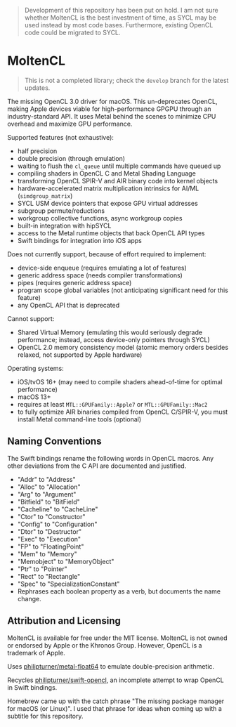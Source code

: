 > Development of this repository has been put on hold. I am not sure whether MoltenCL is the best investment of time, as SYCL may be used instead by most code bases. Furthermore, existing OpenCL code could be migrated to SYCL.

<!-- Work on this library has paused. The more future-ready choice is to directly integrate Metal into hipSYCL. That way, SYCL can support more vendors and become more viable to replace CUDA for GPGPU. -->

# MoltenCL

> This is not a completed library; check the `develop` branch for the latest updates.

The missing OpenCL 3.0 driver for macOS. This un-deprecates OpenCL, making Apple devices viable for high-performance GPGPU through an industry-standard API. It uses Metal behind the scenes to minimize CPU overhead and maximize GPU performance.

Supported features (not exhaustive):
- half precision
- double precision (through emulation)
- waiting to flush the `cl_queue` until multiple commands have queued up
- compiling shaders in OpenCL C and Metal Shading Language
- transforming OpenCL SPIR-V and AIR binary code into kernel objects
- hardware-accelerated matrix multiplication intrinsics for AI/ML (`simdgroup_matrix`)
- SYCL USM device pointers that expose GPU virtual addresses
- subgroup permute/reductions
- workgroup collective functions, async workgroup copies
- built-in integration with hipSYCL
- access to the Metal runtime objects that back OpenCL API types
- Swift bindings for integration into iOS apps

Does not currently support, because of effort required to implement:
- device-side enqueue (requires emulating a lot of features)
- generic address space (needs compiler transformations)
- pipes (requires generic address space)
- program scope global variables (not anticipating significant need for this feature)
- any OpenCL API that is deprecated

Cannot support:
- Shared Virtual Memory (emulating this would seriously degrade performance; instead, access device-only pointers through SYCL)
- OpenCL 2.0 memory consistency model (atomic memory orders besides relaxed, not supported by Apple hardware)

Operating systems:
- iOS/tvOS 16+ (may need to compile shaders ahead-of-time for optimal performance)
- macOS 13+
- requires at least `MTL::GPUFamily::Apple7` or `MTL::GPUFamily::Mac2`
- to fully optimize AIR binaries compiled from OpenCL C/SPIR-V, you must install Metal command-line tools (optional)

## Naming Conventions

The Swift bindings rename the following words in OpenCL macros. Any other deviations from the C API are documented and justified.
- "Addr" to "Address"
- "Alloc" to "Allocation"
- "Arg" to "Argument"
- "Bitfield" to "BitField"
- "Cacheline" to "CacheLine"
- "Ctor" to "Constructor"
- "Config" to "Configuration"
- "Dtor" to "Destructor"
- "Exec" to "Execution"
- "FP" to "FloatingPoint"
- "Mem" to "Memory"
- "Memobject" to "MemoryObject"
- "Ptr" to "Pointer"
- "Rect" to "Rectangle"
- "Spec" to "SpecializationConstant"
- Rephrases each boolean property as a verb, but documents the name change.

## Attribution and Licensing

MoltenCL is available for free under the MIT license. MoltenCL is not owned or endorsed by Apple or the Khronos Group. However, OpenCL is a trademark of Apple.

Uses [philipturner/metal-float64](https://github.com/philipturner/metal-float64) to emulate double-precision arithmetic.

Recycles [philipturner/swift-opencl](https://github.com/philipturner/swift-opencl), an incomplete attempt to wrap OpenCL in Swift bindings.

Homebrew came up with the catch phrase "The missing package manager for macOS (or Linux)". I used that phrase for ideas when coming up with a subtitle for this repository.
